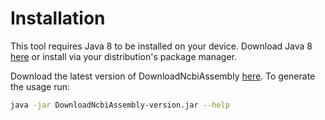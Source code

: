 #  Installation
This tool requires Java 8 to be installed on your device. Download Java 8 
[here](http://www.oracle.com/technetwork/java/javase/downloads/jre8-downloads-2133155.html) 
or install via your distribution's package manager.

Download the latest version of DownloadNcbiAssembly [here](https://github.com/biopet/DownloadNcbiAssembly/releases/).
To generate the usage run:
```bash
java -jar DownloadNcbiAssembly-version.jar --help
```